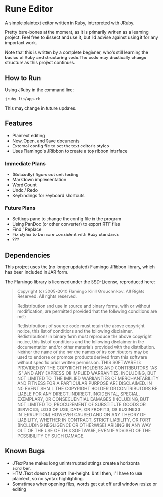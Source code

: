 # Rune Editor

A simple plaintext editor written in Ruby, interpreted with JRuby. 

Pretty bare-bones at the moment, as it is primarily written as a learning project. Feel free to dissect and use it, but I'd advise against using it for any important work.

Note that this is written by a complete beginner, who's still learning the basics of Ruby and structuring code.The code may drastically change structure as this project continues.

## How to Run

Using JRuby in the command line:

    jruby lib/app.rb

This may change in future updates.

## Features

* Plaintext editing
* New, Open, and Save documents
* External config file to set the text editor's styles
* Uses Flamingo's JRibbon to create a top ribbon interface

### Immediate Plans

* (Belatedly) figure out unit testing
* Markdown implementation
* Word Count
* Undo / Redo
* Keybindings for keyboard shortcuts

### Future Plans

* Settings pane to change the config file in the program
* Using PanDoc (or other converter) to export RTF files
* Find / Replace
* Fix styles to be more consistent with Ruby standards
* ???

## Dependencies

This project uses the (no longer updated) Flamingo JRibbon library, which has been included in JAR form.

The Flamingo library is licensed under the BSD-License, reproduced here:

> Copyright (c) 2005-2010 Flamingo Kirill Grouchnikov. All Rights Reserved.
> All rights reserved.
>
> Redistribution and use in source and binary forms, with or without modification, are permitted provided that the following conditions are met:
>
> Redistributions of source code must retain the above copyright notice, this list of conditions and the following disclaimer.
> Redistributions in binary form must reproduce the above copyright notice, this list of conditions and the following disclaimer in the documentation and/or other materials provided with the distribution.
> Neither the name of the <ORGANIZATION> nor the names of its contributors may be used to endorse or promote products derived from this software without specific prior written permission.
> THIS SOFTWARE IS PROVIDED BY THE COPYRIGHT HOLDERS AND CONTRIBUTORS "AS IS" AND ANY EXPRESS OR IMPLIED WARRANTIES, INCLUDING, BUT NOT LIMITED TO, THE IMPLIED WARRANTIES OF MERCHANTABILITY AND FITNESS FOR A PARTICULAR PURPOSE ARE DISCLAIMED. IN NO EVENT SHALL THE COPYRIGHT HOLDER OR CONTRIBUTORS BE LIABLE FOR ANY DIRECT, INDIRECT, INCIDENTAL, SPECIAL, EXEMPLARY, OR CONSEQUENTIAL DAMAGES (INCLUDING, BUT NOT LIMITED TO, PROCUREMENT OF SUBSTITUTE GOODS OR SERVICES; LOSS OF USE, DATA, OR PROFITS; OR BUSINESS INTERRUPTION) HOWEVER CAUSED AND ON ANY THEORY OF LIABILITY, WHETHER IN CONTRACT, STRICT LIABILITY, OR TORT (INCLUDING NEGLIGENCE OR OTHERWISE) ARISING IN ANY WAY OUT OF THE USE OF THIS SOFTWARE, EVEN IF ADVISED OF THE POSSIBILITY OF SUCH DAMAGE.

## Known Bugs
* JTextPane makes long uninterrupted strings create a horizontal scrollbar.
* HTMLText doesn't support line-height. Until then, I'll have to use plaintext, so no syntax highlighting.
* Sometimes when opening files, words get cut off until window resize or editing

